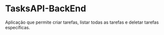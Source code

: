 # TasksAPI-BackEnd
Aplicação que permite criar tarefas, listar todas as tarefas e deletar tarefas específicas.
